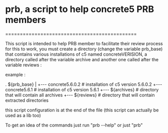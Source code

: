# prb, a script to help concrete5 PRB members
=============================================

This script is intended to help PRB member to facilitate their review process
for this to work, you must create a directory (change the variable prb_base) that contains
various installations of c5 named concreteVERISION, a directory called after the variable archive
and another one called after the variable reviews :

example :

. ${prb_base}
|
+--- concrete5.6.0.2          # installation of c5 version 5.6.0.2
+--- concrete5.6.1            # installation of c5 version 5.6.1
+--- ${archives}              # directory that will contain all archives
+--- ${reviews}               # directory that will contain extracted directories

this script configuration is at the end of the file (this script can actually be used as a lib too)

To get an idea of the commands just run "prb --help" or just "prb"
